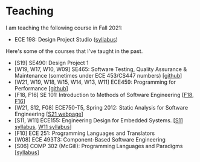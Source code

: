 # Teaching

I am teaching the following course in Fall 2021:
* ECE 198: Design Project Studio ([syllabus](/teaching/ece198-f21.pdf))

Here's some of the courses that I've taught in the past.

*  [S19] SE490: Design Project 1
*  [W19, W17, W10, W09] SE465: Software Testing, Quality Assurance &amp; Maintenance (sometimes under ECE 453/CS447 numbers) [<a href="https://github.com/patricklam/stqam-2019">github</a>]
*  [W21, W19, W18, W15, W14, W13, W11] ECE459: Programming for Performance [<a href="https://github.com/jzarnett/ece459">github</a>]
*  [F18, F16] SE 101: Introduction to Methods of Software Engineering [<a href="https:///github.com/patricklam/se101-f18">F18</a>, <a href="https:///github.com/patricklam/se101-f16">F16</a>]
* [W21, S12, F08] ECE750-T5, Spring 2012: Static Analysis for Software Engineering [[S21 webpage](/sase-2021)]
* [S11, W11] ECE155: Engineering Design for Embedded Systems. [<a href="teaching/ece155-s11.pdf">S11 syllabus</a>, <a href="teaching/ece155-w11.pdf">W11 syllabus</a>]
* [F10] ECE 251: Programming Languages and Translators
* [W08] ECE 493T3: Component-Based Software Engineering
* [S06] COMP 302 (McGill): Programming Languages and Paradigms [<a href="teaching/comp302-s06.pdf">syllabus</a>]
